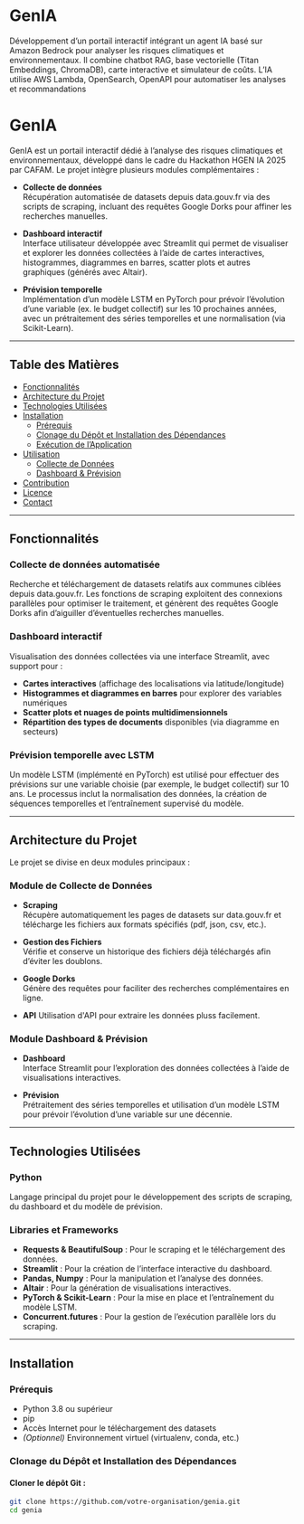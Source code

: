 # GenIA
Développement d’un portail interactif intégrant un agent IA basé sur Amazon Bedrock pour analyser les risques climatiques et environnementaux. Il combine chatbot RAG, base vectorielle (Titan Embeddings, ChromaDB), carte interactive et simulateur de coûts. L’IA utilise AWS Lambda, OpenSearch, OpenAPI pour automatiser les analyses et recommandations

# GenIA

GenIA est un portail interactif dédié à l’analyse des risques climatiques et environnementaux, développé dans le cadre du Hackathon HGEN IA 2025 par CAFAM. Le projet intègre plusieurs modules complémentaires :

- **Collecte de données**  
  Récupération automatisée de datasets depuis data.gouv.fr via des scripts de scraping, incluant des requêtes Google Dorks pour affiner les recherches manuelles.
  
- **Dashboard interactif**  
  Interface utilisateur développée avec Streamlit qui permet de visualiser et explorer les données collectées à l’aide de cartes interactives, histogrammes, diagrammes en barres, scatter plots et autres graphiques (générés avec Altair).
  
- **Prévision temporelle**  
  Implémentation d’un modèle LSTM en PyTorch pour prévoir l’évolution d’une variable (ex. le budget collectif) sur les 10 prochaines années, avec un prétraitement des séries temporelles et une normalisation (via Scikit-Learn).


---

## Table des Matières

- [Fonctionnalités](#fonctionnalités)
- [Architecture du Projet](#architecture-du-projet)
- [Technologies Utilisées](#technologies-utilisées)
- [Installation](#installation)
  - [Prérequis](#prérequis)
  - [Clonage du Dépôt et Installation des Dépendances](#clonage-du-dépôt-et-installation-des-dépendances)
  - [Exécution de l’Application](#exécution-de-lapplication)
- [Utilisation](#utilisation)
  - [Collecte de Données](#collecte-de-données)
  - [Dashboard & Prévision](#dashboard--prévision)
- [Contribution](#contribution)
- [Licence](#licence)
- [Contact](#contact)

---

## Fonctionnalités

### Collecte de données automatisée

Recherche et téléchargement de datasets relatifs aux communes ciblées depuis data.gouv.fr. Les fonctions de scraping exploitent des connexions parallèles pour optimiser le traitement, et génèrent des requêtes Google Dorks afin d’aiguiller d’éventuelles recherches manuelles.

### Dashboard interactif

Visualisation des données collectées via une interface Streamlit, avec support pour :

- **Cartes interactives** (affichage des localisations via latitude/longitude)
- **Histogrammes et diagrammes en barres** pour explorer des variables numériques
- **Scatter plots et nuages de points multidimensionnels**
- **Répartition des types de documents** disponibles (via diagramme en secteurs)

### Prévision temporelle avec LSTM

Un modèle LSTM (implémenté en PyTorch) est utilisé pour effectuer des prévisions sur une variable choisie (par exemple, le budget collectif) sur 10 ans. Le processus inclut la normalisation des données, la création de séquences temporelles et l’entraînement supervisé du modèle.

---

## Architecture du Projet

Le projet se divise en deux modules principaux :

### Module de Collecte de Données

- **Scraping**  
  Récupère automatiquement les pages de datasets sur data.gouv.fr et télécharge les fichiers aux formats spécifiés (pdf, json, csv, etc.).
  
- **Gestion des Fichiers**  
  Vérifie et conserve un historique des fichiers déjà téléchargés afin d’éviter les doublons.
  
- **Google Dorks**  
  Génère des requêtes pour faciliter des recherches complémentaires en ligne.

- **API**
  Utilisation d'API pour extraire les données pluss facilement. 

### Module Dashboard & Prévision

- **Dashboard**  
  Interface Streamlit pour l’exploration des données collectées à l’aide de visualisations interactives.
  
- **Prévision**  
  Prétraitement des séries temporelles et utilisation d’un modèle LSTM pour prévoir l’évolution d’une variable sur une décennie.

---

## Technologies Utilisées

### Python

Langage principal du projet pour le développement des scripts de scraping, du dashboard et du modèle de prévision.

### Libraries et Frameworks

- **Requests & BeautifulSoup** : Pour le scraping et le téléchargement des données.
- **Streamlit** : Pour la création de l’interface interactive du dashboard.
- **Pandas, Numpy** : Pour la manipulation et l’analyse des données.
- **Altair** : Pour la génération de visualisations interactives.
- **PyTorch & Scikit-Learn** : Pour la mise en place et l’entraînement du modèle LSTM.
- **Concurrent.futures** : Pour la gestion de l’exécution parallèle lors du scraping.

---

## Installation

### Prérequis

- Python 3.8 ou supérieur
- pip
- Accès Internet pour le téléchargement des datasets
- *(Optionnel)* Environnement virtuel (virtualenv, conda, etc.)

### Clonage du Dépôt et Installation des Dépendances

#### Cloner le dépôt Git :

```bash
git clone https://github.com/votre-organisation/genia.git
cd genia
